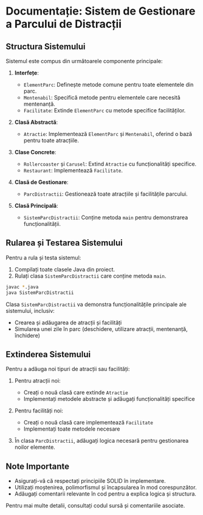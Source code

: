 # Documentație: Sistem de Gestionare a Parcului de Distracții

## Structura Sistemului

Sistemul este compus din următoarele componente principale:

1. **Interfețe**:
    - `ElementParc`: Definește metode comune pentru toate elementele din parc.
    - `Mentenabil`: Specifică metode pentru elementele care necesită mentenanță.
    - `Facilitate`: Extinde `ElementParc` cu metode specifice facilităților.

2. **Clasă Abstractă**:
    - `Atractie`: Implementează `ElementParc` și `Mentenabil`, oferind o bază pentru toate atracțiile.

3. **Clase Concrete**:
    - `Rollercoaster` și `Carusel`: Extind `Atractie` cu funcționalități specifice.
    - `Restaurant`: Implementează `Facilitate`.

4. **Clasă de Gestionare**:
    - `ParcDistractii`: Gestionează toate atracțiile și facilitățile parcului.

5. **Clasă Principală**:
    - `SistemParcDistractii`: Conține metoda `main` pentru demonstrarea funcționalității.

## Rularea și Testarea Sistemului

Pentru a rula și testa sistemul:

1. Compilați toate clasele Java din proiect.
2. Rulați clasa `SistemParcDistractii` care conține metoda `main`.

```bash
javac *.java
java SistemParcDistractii
```

Clasa `SistemParcDistractii` va demonstra funcționalitățile principale ale sistemului, inclusiv:
- Crearea și adăugarea de atracții și facilități
- Simularea unei zile în parc (deschidere, utilizare atracții, mentenanță, închidere)

## Extinderea Sistemului

Pentru a adăuga noi tipuri de atracții sau facilități:

1. Pentru atracții noi:
    - Creați o nouă clasă care extinde `Atractie`
    - Implementați metodele abstracte și adăugați funcționalități specifice

2. Pentru facilități noi:
    - Creați o nouă clasă care implementează `Facilitate`
    - Implementați toate metodele necesare

3. În clasa `ParcDistractii`, adăugați logica necesară pentru gestionarea noilor elemente.

## Note Importante

- Asigurați-vă că respectați principiile SOLID în implementare.
- Utilizați moștenirea, polimorfismul și încapsularea în mod corespunzător.
- Adăugați comentarii relevante în cod pentru a explica logica și structura.

Pentru mai multe detalii, consultați codul sursă și comentariile asociate.